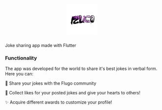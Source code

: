 <h1 align="center">
    <img src="showcase/flugo.png" width=100 height=100>
</h1>

Joke sharing app made with Flutter

### Functionality

The app was developed for the world to share it's best jokes in verbal form. Here you can:

🤣 Share your jokes with the Flugo community

💖 Collect likes for your posted jokes and give your hearts to others!

✨ Acquire different awards to customize your profile!
